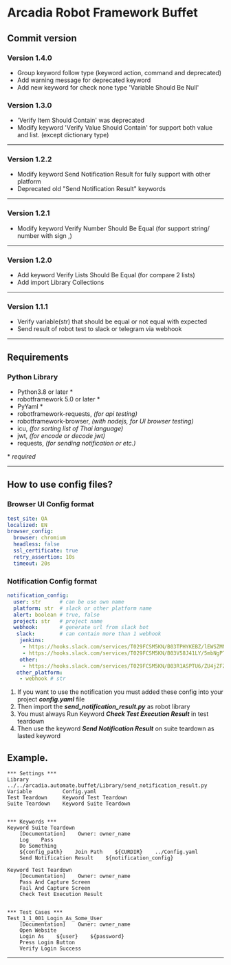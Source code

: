 # Arcadia Robot Framework Buffet

## Commit version

### Version 1.4.0

- Group keyword follow type (keyword action, command and deprecated)
- Add warning message for deprecated keyword
- Add new keyword for check none type 'Variable Should Be Null'

### Version 1.3.0

- 'Verify Item Should Contain' was deprecated
- Modify keyword 'Verify Value Should Contain' for support both value and list. (except dictionary type)

---

### Version 1.2.2

- Modify keyword Send Notification Result for fully support with other platform
- Deprecated old "Send Notification Result" keywords

---

### Version 1.2.1

- Modify keyword Verify Number Should Be Equal (for support string/
number with sign ,)

---

### Version 1.2.0

- Add keyword Verify Lists Should Be Equal (for compare 2 lists)
- Add import Library Collections

---

### Version 1.1.1

- Verify variable(str) that should be equal or not equal with expected
- Send result of robot test to slack or telegram via webhook

---

## **Requirements**

### Python Library

- Python3.8 or later *
- robotframework 5.0 or later *
- PyYaml *
- robotframework-requests, *(for api testing)*
- robotframework-browser, *(with nodejs, for UI browser testing)*
- icu, *(for sorting list of Thai language)*
- jwt, *(for encode or decode jwt)*
- requests, *(for sending notification or etc.)*

\* *required*

---

## **How to use config files?**

### **Browser UI Config format**

``` yaml
test_site: QA
localized: EN
browser_config:
  browser: chromium
  headless: false
  ssl_certificate: true
  retry_assertion: 10s
  timeout: 20s
```

### **Notification Config format**

``` yaml
notification_config:
  user: str      # can be use own name
  platform: str  # slack or other platform name
  alert: boolean # true, false
  project: str   # project name
  webhook:       # generate url from slack bot
   slack:        # can contain more than 1 webhook
    jenkins:
     - https://hooks.slack.com/services/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 # TMP Regression
     - https://hooks.slack.com/services/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 # TMP CI/CD
    other:
     - https://hooks.slack.com/services/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 # TMP_QA Unit_01
   other_platform:
    - webhook # str
```

1. If you want to use the notification you must added these config into your project ***config.yaml*** file
2. Then import the ***send_notification_result.py*** as robot library
3. You must always Run Keyword ***Check Test Execution Result*** in test teardown
4. Then use the keyword ***Send Notification Result*** on suite teardown as lasted keyword

## **Example.**

```robot framework
*** Settings ***
Library           ../../arcadia.automate.buffet/Library/send_notification_result.py
Variable          Config.yaml
Test Teardown     Keyword Test Teardown
Suite Teardown    Keyword Suite Teardown


*** Keywords ***
Keyword Suite Teardown
    [Documentation]    Owner: owner_name
    Log    Pass
    Do Something
    ${config_path}    Join Path    ${CURDIR}    ../Config.yaml
    Send Notification Result    ${notification_config}

Keyword Test Teardown
    [Documentation]    Owner: owner_name
    Pass And Capture Screen
    Fail And Capture Screen
    Check Test Execution Result


*** Test Cases ***
Test_1_1_001_Login_As_Some_User
    [Documentation]    Owner: owner_name
    Open Website
    Login As    ${user}    ${password}
    Press Login Button
    Verify Login Success
```

---
